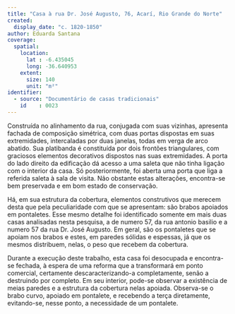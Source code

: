```yaml
---
title: "Casa à rua Dr. José Augusto, 76, Acarí, Rio Grande do Norte"
created:
  display_date: "c. 1820-1850"
author: Eduarda Santana
coverage:
  spatial:
    location:
      lat : -6.435045
      long: -36.640953
    extent:
      size: 140
      unit: "m²"
identifier:
  - source: "Documentário de casas tradicionais"
    id    : 0023
---
```


Construída no alinhamento da rua, conjugada com suas vizinhas, apresenta fachada de composição simétrica, com duas portas dispostas em suas extremidades, intercaladas por duas janelas, todas em verga de arco abatido. Sua platibanda é constituída por dois frontões triangulares, com graciosos elementos decorativos dispostos nas suas extremidades. A porta do lado direito da edificação dá acesso a uma saleta que não tinha ligação com o interior da casa. Só posteriormente, foi aberta uma porta que liga a referida saleta à sala de visita. Não obstante estas alterações, encontra-se bem preservada e em bom estado de conservação.

Há, em sua estrutura da cobertura, elementos construtivos que merecem desta que pela peculiaridade com que se apresentam: são brabos apoiados em pontaletes. Esse mesmo detalhe foi identificado somente em mais duas casas analisadas nesta pesquisa, a de numero 57, da rua antonio basilio e a numero 57 da rua Dr. José Augusto. Em geral, são os pontaletes que se apoiam nos brabos e estes, em paredes sólidas e espessas, já que os mesmos distribuem, nelas, o peso que recebem da cobertura.

Durante a execução deste trabalho, esta casa foi desocupada e encontra-se fechada, à espera de uma reforma que a transformará em ponto comercial, certamente descaracterizando-a completamente, senão a destruindo por completo. Em seu interior, pode-se observar a existência de meias paredes e a estrutura da cobertura nelas apoiada. Observa-se o brabo curvo, apoiado em pontalete, e recebendo a terça diretamente, evitando-se, nesse ponto, a necessidade de um pontalete.
